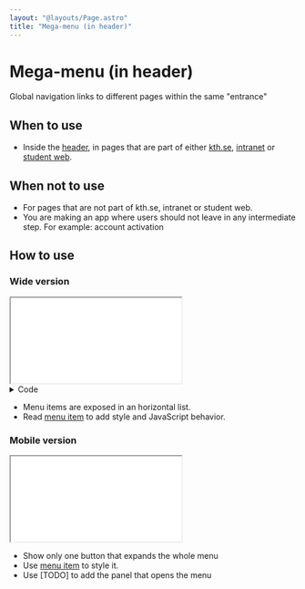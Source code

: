 ```yaml
---
layout: "@layouts/Page.astro"
title: "Mega-menu (in header)"
---
```


# Mega-menu (in header)

<p class="lead">Global navigation links to different pages within the same "entrance"</p>

## When to use

- Inside the [header](/style/en/components/header), in pages that are part of either [kth.se](https://kth.se), [intranet](https://intra.kth.se) or [student web](https://kth.se/student).

## When not to use

- For pages that are not part of kth.se, intranet or student web.
- You are making an app where users should not leave in any intermediate step. For example: account activation

## How to use

### Wide version

<iframe src="/style/en/examples/header/mega-menu"></iframe>

<details>
<summary>Code</summary>
<div>

```html
<header class="kth-header external">
  <div class="kth-header__container">
    <nav class="kth-mega-menu">
      <ul>
        <li>
          <a href="#" class="kth-menu-item dropdown">
            <span>Item 1</span>
          </a>
        </li>
        <li>
          <a href="#" class="kth-menu-item dropdown">
            <span>Item 2</span>
          </a>
        </li>
        <li>
          <a href="#" class="kth-menu-item dropdown">
            <span>Item 3</span>
          </a>
        </li>
        <li>
          <a href="#" class="kth-menu-item dropdown">
            <span>Item 4</span>
          </a>
        </li>
      </ul>
    </nav>
  </div>
</header>
```

```scss
@use "@kth/style/scss/components/header.scss";
@use "@kth/style/scss/components/menu-item.scss";
@use "@kth/style/scss/components/mega-menu.scss";
```

</div>
</details>

- Menu items are exposed in an horizontal list.
- Read [menu item](/style/en/components/menu-item) to add style and JavaScript behavior.

### Mobile version

<iframe src="/style/en/examples/header/mega-menu--collapsable"></iframe>

- Show only one button that expands the whole menu
- Use [menu item](/style/en/components/menu-item) to style it.
- Use [TODO] to add the panel that opens the menu
